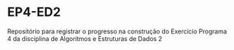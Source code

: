 # EP4-ED2
Repositório para registrar o progresso na construção do Exercício Programa 4 da disciplina de Algoritmos e Estruturas de Dados 2
